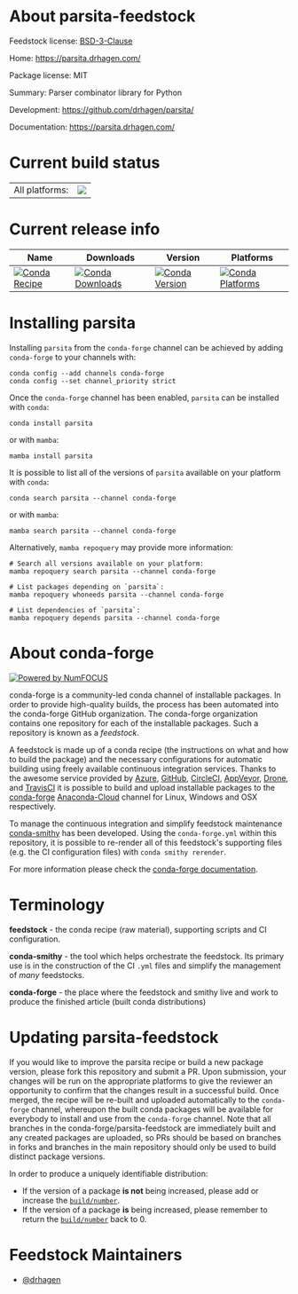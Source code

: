 About parsita-feedstock
=======================

Feedstock license: [BSD-3-Clause](https://github.com/conda-forge/parsita-feedstock/blob/main/LICENSE.txt)

Home: https://parsita.drhagen.com/

Package license: MIT

Summary: Parser combinator library for Python

Development: https://github.com/drhagen/parsita/

Documentation: https://parsita.drhagen.com/

Current build status
====================


<table><tr><td>All platforms:</td>
    <td>
      <a href="https://dev.azure.com/conda-forge/feedstock-builds/_build/latest?definitionId=18821&branchName=main">
        <img src="https://dev.azure.com/conda-forge/feedstock-builds/_apis/build/status/parsita-feedstock?branchName=main">
      </a>
    </td>
  </tr>
</table>

Current release info
====================

| Name | Downloads | Version | Platforms |
| --- | --- | --- | --- |
| [![Conda Recipe](https://img.shields.io/badge/recipe-parsita-green.svg)](https://anaconda.org/conda-forge/parsita) | [![Conda Downloads](https://img.shields.io/conda/dn/conda-forge/parsita.svg)](https://anaconda.org/conda-forge/parsita) | [![Conda Version](https://img.shields.io/conda/vn/conda-forge/parsita.svg)](https://anaconda.org/conda-forge/parsita) | [![Conda Platforms](https://img.shields.io/conda/pn/conda-forge/parsita.svg)](https://anaconda.org/conda-forge/parsita) |

Installing parsita
==================

Installing `parsita` from the `conda-forge` channel can be achieved by adding `conda-forge` to your channels with:

```
conda config --add channels conda-forge
conda config --set channel_priority strict
```

Once the `conda-forge` channel has been enabled, `parsita` can be installed with `conda`:

```
conda install parsita
```

or with `mamba`:

```
mamba install parsita
```

It is possible to list all of the versions of `parsita` available on your platform with `conda`:

```
conda search parsita --channel conda-forge
```

or with `mamba`:

```
mamba search parsita --channel conda-forge
```

Alternatively, `mamba repoquery` may provide more information:

```
# Search all versions available on your platform:
mamba repoquery search parsita --channel conda-forge

# List packages depending on `parsita`:
mamba repoquery whoneeds parsita --channel conda-forge

# List dependencies of `parsita`:
mamba repoquery depends parsita --channel conda-forge
```


About conda-forge
=================

[![Powered by
NumFOCUS](https://img.shields.io/badge/powered%20by-NumFOCUS-orange.svg?style=flat&colorA=E1523D&colorB=007D8A)](https://numfocus.org)

conda-forge is a community-led conda channel of installable packages.
In order to provide high-quality builds, the process has been automated into the
conda-forge GitHub organization. The conda-forge organization contains one repository
for each of the installable packages. Such a repository is known as a *feedstock*.

A feedstock is made up of a conda recipe (the instructions on what and how to build
the package) and the necessary configurations for automatic building using freely
available continuous integration services. Thanks to the awesome service provided by
[Azure](https://azure.microsoft.com/en-us/services/devops/), [GitHub](https://github.com/),
[CircleCI](https://circleci.com/), [AppVeyor](https://www.appveyor.com/),
[Drone](https://cloud.drone.io/welcome), and [TravisCI](https://travis-ci.com/)
it is possible to build and upload installable packages to the
[conda-forge](https://anaconda.org/conda-forge) [Anaconda-Cloud](https://anaconda.org/)
channel for Linux, Windows and OSX respectively.

To manage the continuous integration and simplify feedstock maintenance
[conda-smithy](https://github.com/conda-forge/conda-smithy) has been developed.
Using the ``conda-forge.yml`` within this repository, it is possible to re-render all of
this feedstock's supporting files (e.g. the CI configuration files) with ``conda smithy rerender``.

For more information please check the [conda-forge documentation](https://conda-forge.org/docs/).

Terminology
===========

**feedstock** - the conda recipe (raw material), supporting scripts and CI configuration.

**conda-smithy** - the tool which helps orchestrate the feedstock.
                   Its primary use is in the construction of the CI ``.yml`` files
                   and simplify the management of *many* feedstocks.

**conda-forge** - the place where the feedstock and smithy live and work to
                  produce the finished article (built conda distributions)


Updating parsita-feedstock
==========================

If you would like to improve the parsita recipe or build a new
package version, please fork this repository and submit a PR. Upon submission,
your changes will be run on the appropriate platforms to give the reviewer an
opportunity to confirm that the changes result in a successful build. Once
merged, the recipe will be re-built and uploaded automatically to the
`conda-forge` channel, whereupon the built conda packages will be available for
everybody to install and use from the `conda-forge` channel.
Note that all branches in the conda-forge/parsita-feedstock are
immediately built and any created packages are uploaded, so PRs should be based
on branches in forks and branches in the main repository should only be used to
build distinct package versions.

In order to produce a uniquely identifiable distribution:
 * If the version of a package **is not** being increased, please add or increase
   the [``build/number``](https://docs.conda.io/projects/conda-build/en/latest/resources/define-metadata.html#build-number-and-string).
 * If the version of a package **is** being increased, please remember to return
   the [``build/number``](https://docs.conda.io/projects/conda-build/en/latest/resources/define-metadata.html#build-number-and-string)
   back to 0.

Feedstock Maintainers
=====================

* [@drhagen](https://github.com/drhagen/)

